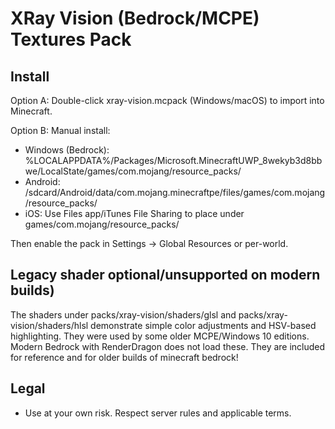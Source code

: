 # XRay Vision (Bedrock/MCPE) Textures Pack 

## Install

Option A: Double-click xray-vision.mcpack (Windows/macOS) to import into Minecraft.

Option B: Manual install:
- Windows (Bedrock): %LOCALAPPDATA%/Packages/Microsoft.MinecraftUWP_8wekyb3d8bbwe/LocalState/games/com.mojang/resource_packs/
- Android: /sdcard/Android/data/com.mojang.minecraftpe/files/games/com.mojang/resource_packs/
- iOS: Use Files app/iTunes File Sharing to place under games/com.mojang/resource_packs/

Then enable the pack in Settings → Global Resources or per-world.

## Legacy shader optional/unsupported on modern builds)

The shaders under packs/xray-vision/shaders/glsl and packs/xray-vision/shaders/hlsl demonstrate simple color adjustments and HSV-based highlighting. They were used by some older MCPE/Windows 10 editions. Modern Bedrock with RenderDragon does not load these. They are included for reference and for older builds of minecraft bedrock!

## Legal
- Use at your own risk. Respect server rules and applicable terms.
